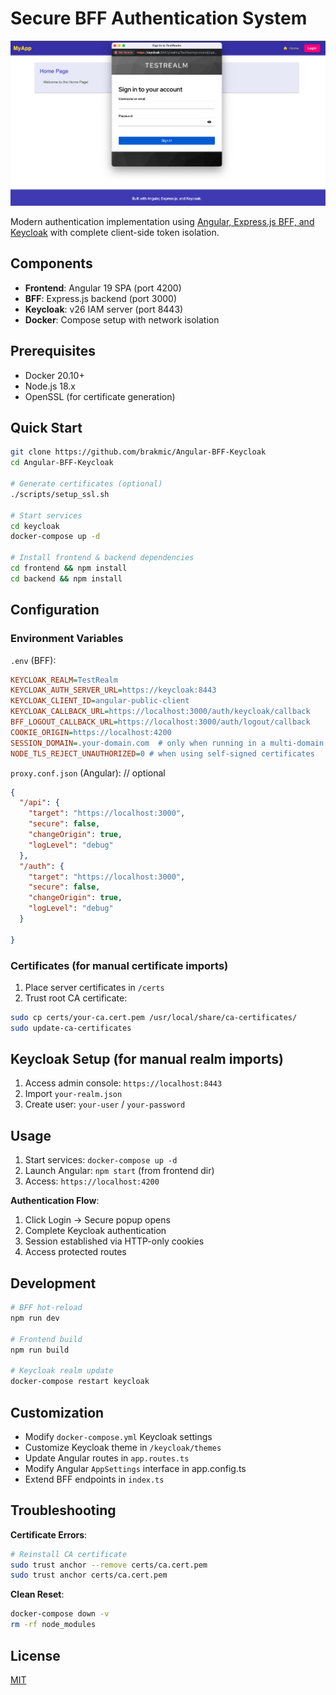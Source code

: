# Secure BFF Authentication System

![bff_login](./assets/img/bff_login.png)

Modern authentication implementation using [Angular, Express.js BFF, and Keycloak](https://blog.brakmic.com/keycloak-angular-and-the-bff-pattern/) with complete client-side token isolation.

## Components

- **Frontend**: Angular 19 SPA (port 4200)
- **BFF**: Express.js backend (port 3000)
- **Keycloak**: v26 IAM server (port 8443)
- **Docker**: Compose setup with network isolation

## Prerequisites

- Docker 20.10+
- Node.js 18.x
- OpenSSL (for certificate generation)

## Quick Start

```bash
git clone https://github.com/brakmic/Angular-BFF-Keycloak
cd Angular-BFF-Keycloak

# Generate certificates (optional)
./scripts/setup_ssl.sh

# Start services
cd keycloak
docker-compose up -d

# Install frontend & backend dependencies
cd frontend && npm install
cd backend && npm install
```

## Configuration

### Environment Variables

`.env` (BFF):
```ini
KEYCLOAK_REALM=TestRealm
KEYCLOAK_AUTH_SERVER_URL=https://keycloak:8443
KEYCLOAK_CLIENT_ID=angular-public-client
KEYCLOAK_CALLBACK_URL=https://localhost:3000/auth/keycloak/callback
BFF_LOGOUT_CALLBACK_URL=https://localhost:3000/auth/logout/callback
COOKIE_ORIGIN=https://localhost:4200
SESSION_DOMAIN=.your-domain.com  # only when running in a multi-domain environment
NODE_TLS_REJECT_UNAUTHORIZED=0 # when using self-signed certificates
```

`proxy.conf.json` (Angular):  // optional
```json
{
  "/api": {
    "target": "https://localhost:3000",
    "secure": false,
    "changeOrigin": true,
    "logLevel": "debug"
  },
  "/auth": {
    "target": "https://localhost:3000",
    "secure": false,
    "changeOrigin": true,
    "logLevel": "debug"
  }
  
}
```

### Certificates (for manual certificate imports)
1. Place server certificates in `/certs`
2. Trust root CA certificate:
```bash
sudo cp certs/your-ca.cert.pem /usr/local/share/ca-certificates/
sudo update-ca-certificates
```

## Keycloak Setup (for manual realm imports)

1. Access admin console: `https://localhost:8443`
2. Import `your-realm.json`
3. Create user: `your-user` / `your-password`

## Usage

1. Start services: `docker-compose up -d`
2. Launch Angular: `npm start` (from frontend dir)
3. Access: `https://localhost:4200`

**Authentication Flow**:
1. Click Login -> Secure popup opens
2. Complete Keycloak authentication
3. Session established via HTTP-only cookies
4. Access protected routes

## Development

```bash
# BFF hot-reload
npm run dev

# Frontend build
npm run build

# Keycloak realm update
docker-compose restart keycloak
```

## Customization

- Modify `docker-compose.yml` Keycloak settings
- Customize Keycloak theme in `/keycloak/themes`
- Update Angular routes in `app.routes.ts`
- Modify Angular `AppSettings` interface in app.config.ts
- Extend BFF endpoints in `index.ts`

## Troubleshooting

**Certificate Errors**:
```bash
# Reinstall CA certificate
sudo trust anchor --remove certs/ca.cert.pem
sudo trust anchor certs/ca.cert.pem
```

**Clean Reset**:
```bash
docker-compose down -v
rm -rf node_modules
```

## License

[MIT](./LICENSE)
